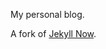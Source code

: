 My personal blog.

A fork of [Jekyll Now](https://www.smashingmagazine.com/2014/08/build-blog-jekyll-github-pages/).
